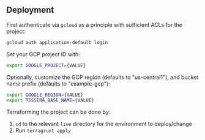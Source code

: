 ## Deployment 

First authenticate via `gcloud` as a principle with sufficient ACLs for
the project:
```bash
gcloud auth application-default login
```

Set your GCP project ID with:
```bash
export GOOGLE_PROJECT={VALUE}
```

Optionally, customize the GCP region (defaults to "us-central1"),
and bucket name prefix (defaults to "example-gcp"):
```bash
export GOOGLE_REGION={VALUE}
export TESSERA_BASE_NAME={VALUE}
```

Terraforming the project can be done by:
 1. `cd` to the relevant `live` directory for the environment to deploy/change
 2. Run `terragrunt apply`


